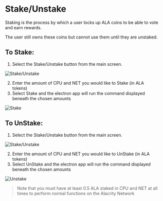 # Stake/Unstake

Staking is the process by which a user locks up ALA coins to be able to vote and earn rewards.

The user still owns these coins but cannot use them until they are unstaked.

## To Stake:
1. Select the Stake/Unstake button from the main screen.

![Stake/Unstake](https://raw.githubusercontent.com/alacrityio/alacrity-support-documentation/main/user%20documentation/resources/image3.png)

2. Enter the amount of CPU and NET you would like to Stake (in ALA tokens)
3. Select Stake and the electron app will run the command displayed beneath the chosen amounts

![Stake](https://raw.githubusercontent.com/alacrityio/alacrity-support-documentation/main/user%20documentation/resources/image36.png)

## To UnStake:
1. Select the Stake/Unstake button from the main screen. 

![Stake/Unstake](https://raw.githubusercontent.com/alacrityio/alacrity-support-documentation/main/user%20documentation/resources/image3.png)

2. Enter the amount of CPU and NET you would like to UnStake (in ALA tokens)
3. Select UnStake and the electron app will run the command displayed beneath the chosen amounts

![Unstake](https://raw.githubusercontent.com/alacrityio/alacrity-support-documentation/main/user%20documentation/resources/image39.png)

> Note that you must have at least 0.5 ALA staked in CPU and NET at all times to perform normal functions on the Alacrity Network